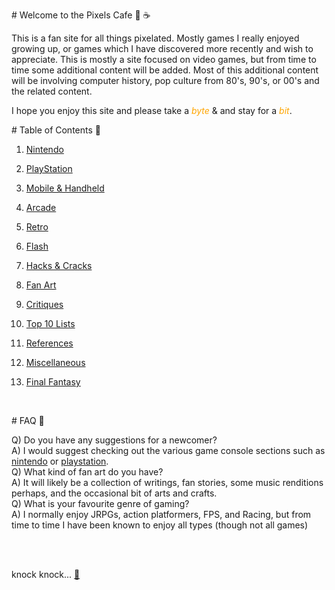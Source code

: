<div class="typed">
<div class="type-container">
  <p class="typed-out lrg"># Welcome to the Pixels Cafe 👾 ☕</p>
  </div>
</div>

This is a fan site for all things pixelated. Mostly games I really enjoyed growing up, or games which I have discovered more recently and wish to appreciate. This is mostly a site focused on video games, but from time to time some additional content will be added. Most of this additional content will be involving computer history, pop culture from 80's, 90's, or 00's and the related content.

I hope you enjoy this site and please take a <i style="color:orange">byte</i> & and stay for a <i style="color:orange">bit</i>.

<div class="typed">
<div class="type-container">
  <p class="typed-out md"># Table of Contents 🌵 </p>
  </div>
</div>

1. [Nintendo](/embed/pages/20220522T170327_nintendo)

2. [PlayStation](/embed/pages/20220522T170329_playstation)

3. [Mobile & Handheld](/embed/pages/20220522T170326_handheld)

4. [Arcade](/embed/pages/20220522T170323_arcade)

5. [Retro](/embed/pages/20220522T165816_retro)

6. [Flash](/embed/pages/20220522T170324_flash)

7. [Hacks & Cracks](/embed/pages/20220522T165713_hacks)

8. [Fan Art](/embed/pages/20220522T170043_fan_art)

9. [Critiques](/embed/pages/20220522T170052_critiques)

10. [Top 10 Lists](/embed/pages/20220522T170114_top_10)

11. [References](/embed/pages/20220522T170128_references)

12. [Miscellaneous](/embed/pages/20220522T165955_misc)

13. [Final Fantasy](/embed/pages/20220522T165828_final_fantasy)

<br/>

<div class="typed">
<div class="type-container">
  <p class="typed-out md"># FAQ 🐙 </p>
  </div>
</div>

<div class="q">Q) Do you have any suggestions for a newcomer?</div>

<div class="a">A) I would suggest checking out the various game console sections such as <a href="/embed/pages/nintendo">nintendo</a> or <a href="/embed/pages/20220522T170329_playstation">playstation</a>.</div>

<div class="q">Q) What kind of fan art do you have?</div>

<div class="a">A) It will likely be a collection of writings, fan stories, some music renditions perhaps, and the occasional bit of arts and crafts.</div>

<div class="q">Q) What is your favourite genre of gaming?</div>

<div class="a">A) I normally enjoy JRPGs, action platformers, FPS, and Racing, but from time to time I have been known to enjoy all types (though not all games)</div>


<br/><br/>

<div class="typed">
<div class="type-container">
  <p class="typed-out sm">knock knock... <a href="/embed/pages/20220522T165602_White_Rabbit">🐇 </a></p>
  </div>
</div>
